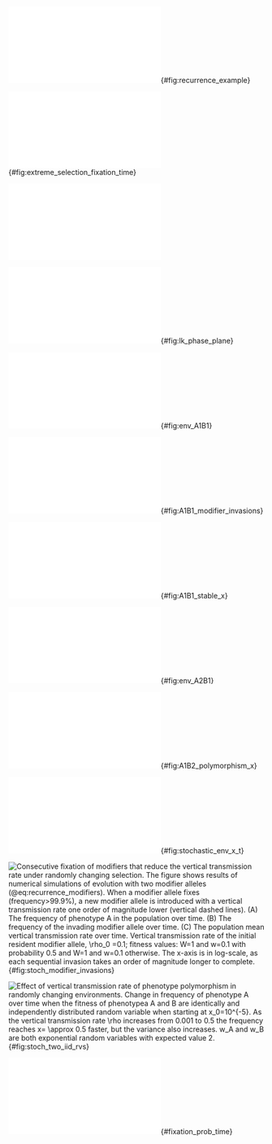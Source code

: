 
![Dynamics of _x_ the frequency of phenotype _A_. **(A)** The change in frequency of _A_ between consecutive generations, $x \to x'$ (@eq:recurrence), for different vertical transmission rates ($\rho$). The shaded area marks $x' \le x$. **(B)** Evolution under constant selection with advantage to phenotype _A_ leads to fixation of phenotype _A_, and this fixation is faster for higher rates of vertical transmission $\rho$.  Parameters: _W_=1, _w_=0.9.](figures/recurrence_example.pdf "yoav ram"){#fig:recurrence_example}

![Constant extreme selection. **(A)** Fixation time as a function of the  vertical transmission rate for different initial frequencies of phenotype _A_, based on @Eq:extreme_selection_fixation_time. **(B)** Competitions between two modifiers alleles (@eq:recurrence_modifiers). When the favored phenotype _A_ is intially rare, a modifier allele _m_ that increases the vertical transmission rate can invade the population. Parameters: vertical transmission rates: $\rho=0.1$ for _m_, $P=0.01$ for _M_; initial frequency of modifier allele _m_ and of phenotype _A_ are both independently 0.01.](figures/extreme_selection_fixation_time.pdf){#fig:extreme_selection_fixation_time}

![Change in frequency of phenotype $A$ ain A1B1 environment. $F_A(x)$ (blue) and $F_B(x)$ (green) describe the frequency of phenotype $A$ after one generation in an environment where $A$ or $B$ is favored, respectively. $H(x) = F_B(F_A(x))$ (green) is then the frequency after one generation in which $A$ is favored and one in which $B$ is favored. The inset shows the derivatives of the three functions. Parameters: $\rho=0.5, W = 1, w = 0.1$](figures/H(x)-FA(x)-FA(x).pdf)

![Ratios of selection periods $\frac{l}{k}$ that lead to fixation of phenotype _B_ (red) or polymorphism between phenotypes _A_ and _B_ (blue). _l_ and _k_ are the number of generations in which phenotypes _B_ and _A_ are favored by selection. Parameters: _W_ = 1.](figures/lk_phase_plane.pdf){#fig:lk_phase_plane}


![Frequency of phenotype _A_ after every two generation in selection regime _A1B1_. Comparison of the finite population model (orange; average of 100 simulations), the infinite population model (blue; @eq:recurrenceA1B1), and the equilibrium solution (dashed green; @eq:recurrenceA1B1_solution_x_star). Parameters: _W_=1, _N=100,000_, initial value $x=0.5$.](figures/env_A1B1.pdf){#fig:env_A1B1}


![Consecutive fixation of modifiers that reduce the vertical transmission rate in environmental regime _A1B1_. The figure shows results of numerical simulations of evolution with two modifier alleles (@eq:recurrence_modifiers). When a modifier allele fixes (frequency>99.9%), a new modifier allele is introduced with a vertical transmission rate one order of magnitude lower (vertical dashed lines). **(A)** The frequency of phenotype _A_ in the population over time. **(B)** The frequency of the invading modifier allele over time. **(C)** The population mean vertical transmission rate over time. Vertical transmission rate of the initial resident modifier allele, $\rho_0 =0.1$; fitness values: _W=1, w=0.1_. The x-axis is in log-scale, as each sequential invasion takes an order of magnitude longer to complete.](figures/A1B1_modifier_invasions.pdf){#fig:A1B1_modifier_invasions}

![Stable frequency of phenotype _A_ (@eq:recurrenceA1B1_solution_x_star) in selection regime _A1B1_ as a function of the vertical transmission rate $\rho$ and the fitness ratio $W/w$ between the favored and unfavored phenotypes. Parameters: _W=1_.](figures/A1B1_stable_x.pdf){#fig:A1B1_stable_x}


![Frequency of phenotype _A_ after every three generation in selection regime _A2B1_. Comparison of finite size population simulations (orange; average of 100 simulations) and infinite population iterations (blue; @eq:recurrenceA2B1). Parameters: _W_=1, _N=10,000_, initial population $x=0.5$.](figures/env_A2B1.pdf){#fig:env_A2B1}

![Stable frequency of phenotype _A_ in selection regime _A1B2_ as a function of the vertical transmission rate $\rho$ and the fitness ratio $W/w$ between the favored and unfavored phenotypes. In the grey area $B$ reached fixation and the frequency of $A$ is 0. Parameters: _W=1_.](figures/A1B2_polymorphism_x.pdf){#fig:A1B2_polymorphism_x}

![Stochastic local stability. The figure shows the frequency of phenotype _A_ after $10^6$ generations in a very large population evolving in a stochastic environment (@eq:recurrence_random_env). The fitness of phenotypes _A_ and _B_ are $1+s_t$ and $1$, where $s_t$ is _s_ with probability _p_ and _-s_ with probability _1-p_. The white line marks combinations of _p_ and _s_ for which $\mathbb{E}[\log{(1+\rho s_t)}]=0$; according to our analysis, we expect that  below this line $x^*=0$ will be stochastically locally stable. Parameters: $x_0=0.1$; $\rho=0.1$](figures/stochastic_env_x_t.pdf){#fig:stochastic_env_x_t}


![Consecutive fixation of modifiers that reduce the vertical transmission rate under randomly changing selection. The figure shows results of numerical simulations of evolution with two modifier alleles (@eq:recurrence_modifiers). When a modifier allele fixes (frequency>99.9%), a new modifier allele is introduced with a vertical transmission rate one order of magnitude lower (vertical dashed lines). **(A)** The frequency of phenotype _A_ in the population over time. **(B)** The frequency of the invading modifier allele over time. **(C)** The population mean vertical transmission rate over time. Vertical transmission rate of the initial resident modifier allele, $\rho_0 =0.1$; fitness values: _W=1_ and _w=0.1_ with probability 0.5 and _W=1_ and _w=0.1_ otherwise. The x-axis is in log-scale, as each sequential invasion takes an order of magnitude longer to complete.](figures/stoch_modifier_invasions.png){#fig:stoch_modifier_invasions}

![Effect of vertical transmission rate of phenotype polymorphism in randomly changing environments. Change in frequency of phenotype $A$ over time when the fitness of phenotypea $A$ and $B$ are identically and independently distributed random variable when starting at $x_0=10^{-5}$. As the vertical transmission rate $\rho$ increases from 0.001 to 0.5 the frequency reaches $x= \approx 0.5$ faster, but the variance also increases. $w_A$ and $w_B$ are both exponential random variables with expected value 2.](figures/stoch_two_iid_rvs.png){#fig:stoch_two_iid_rvs}

![Fixation probability and time in a finite population. **(A)** Fixation probability of phenotype $A$ and **(B)** Expected time for fixation of phenotype $A$, conditioned on its fixation, starting with a single copy in a population of size $N$. The figure compares three estimations: simulations (blue circles); diffusion equation approximation (green solid line); and standard population genetics theory (red dashed line) - assuming large population, weak selection, and that oblique transmission only decreases selection efficiency. Parameters: Selection coefficient, $s=w_A-w_B=0.1$; Population size, $N=10,000$](figures/fixation_prob_time.pdf){#fixation_prob_time}
